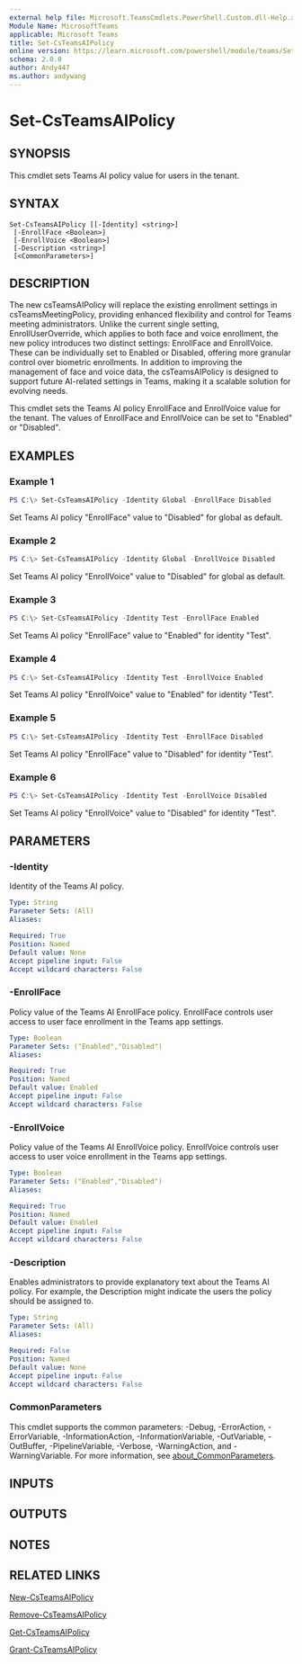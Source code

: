 ```yaml
---
external help file: Microsoft.TeamsCmdlets.PowerShell.Custom.dll-Help.xml
Module Name: MicrosoftTeams
applicable: Microsoft Teams
title: Set-CsTeamsAIPolicy
online version: https://learn.microsoft.com/powershell/module/teams/Set-CsTeamsAIPolicy
schema: 2.0.0
author: Andy447
ms.author: andywang
---
```


# Set-CsTeamsAIPolicy

## SYNOPSIS

This cmdlet sets Teams AI policy value for users in the tenant.

## SYNTAX

```
Set-CsTeamsAIPolicy [[-Identity] <string>]
 [-EnrollFace <Boolean>]
 [-EnrollVoice <Boolean>]
 [-Description <string>]
 [<CommonParameters>]
```

## DESCRIPTION

The new csTeamsAIPolicy will replace the existing enrollment settings in csTeamsMeetingPolicy, providing enhanced flexibility and control for Teams meeting administrators. Unlike the current single setting, EnrollUserOverride, which applies to both face and voice enrollment, the new policy introduces two distinct settings: EnrollFace and EnrollVoice. These can be individually set to Enabled or Disabled, offering more granular control over biometric enrollments. In addition to improving the management of face and voice data, the csTeamsAIPolicy is designed to support future AI-related settings in Teams, making it a scalable solution for evolving needs.

This cmdlet sets the Teams AI policy EnrollFace and EnrollVoice value for the tenant. The values of EnrollFace and EnrollVoice can be set to "Enabled" or "Disabled".

## EXAMPLES

### Example 1
```powershell
PS C:\> Set-CsTeamsAIPolicy -Identity Global -EnrollFace Disabled
```

Set Teams AI policy "EnrollFace" value to "Disabled" for global as default.

### Example 2
```powershell
PS C:\> Set-CsTeamsAIPolicy -Identity Global -EnrollVoice Disabled
```

Set Teams AI policy "EnrollVoice" value to "Disabled" for global as default.

### Example 3
```powershell
PS C:\> Set-CsTeamsAIPolicy -Identity Test -EnrollFace Enabled
```

Set Teams AI policy "EnrollFace" value to "Enabled" for identity "Test".

### Example 4
```powershell
PS C:\> Set-CsTeamsAIPolicy -Identity Test -EnrollVoice Enabled
```

Set Teams AI policy "EnrollVoice" value to "Enabled" for identity "Test".

### Example 5
```powershell
PS C:\> Set-CsTeamsAIPolicy -Identity Test -EnrollFace Disabled
```

Set Teams AI policy "EnrollFace" value to "Disabled" for identity "Test".

### Example 6
```powershell
PS C:\> Set-CsTeamsAIPolicy -Identity Test -EnrollVoice Disabled
```

Set Teams AI policy "EnrollVoice" value to "Disabled" for identity "Test".

## PARAMETERS

### -Identity
Identity of the Teams AI policy.

```yaml
Type: String
Parameter Sets: (All)
Aliases:

Required: True
Position: Named
Default value: None
Accept pipeline input: False
Accept wildcard characters: False
```

### -EnrollFace
Policy value of the Teams AI EnrollFace policy. EnrollFace controls user access to user face enrollment in the Teams app settings.

```yaml
Type: Boolean
Parameter Sets: ("Enabled","Disabled")
Aliases:

Required: True
Position: Named
Default value: Enabled
Accept pipeline input: False
Accept wildcard characters: False
```

### -EnrollVoice
Policy value of the Teams AI EnrollVoice policy. EnrollVoice controls user access to user voice enrollment in the Teams app settings.

```yaml
Type: Boolean
Parameter Sets: ("Enabled","Disabled")
Aliases:

Required: True
Position: Named
Default value: Enabled
Accept pipeline input: False
Accept wildcard characters: False
```

### -Description
Enables administrators to provide explanatory text about the Teams AI policy.
For example, the Description might indicate the users the policy should be assigned to.
```yaml
Type: String
Parameter Sets: (All)
Aliases:

Required: False
Position: Named
Default value: None
Accept pipeline input: False
Accept wildcard characters: False
```

### CommonParameters
This cmdlet supports the common parameters: -Debug, -ErrorAction, -ErrorVariable, -InformationAction, -InformationVariable, -OutVariable, -OutBuffer, -PipelineVariable, -Verbose, -WarningAction, and -WarningVariable. For more information, see [about_CommonParameters](https://go.microsoft.com/fwlink/?LinkID=113216).

## INPUTS

## OUTPUTS

## NOTES

## RELATED LINKS

[New-CsTeamsAIPolicy](https://learn.microsoft.com/powershell/module/teams/new-csteamsaipolicy)

[Remove-CsTeamsAIPolicy](https://learn.microsoft.com/powershell/module/teams/remove-csteamsaipolicy)

[Get-CsTeamsAIPolicy](https://learn.microsoft.com/powershell/module/teams/get-csteamsaipolicy)

[Grant-CsTeamsAIPolicy](https://learn.microsoft.com/powershell/module/teams/grant-csteamsaipolicy)
